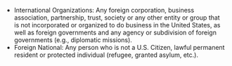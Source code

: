 - International Organizations: Any foreign corporation, business association, partnership, trust, society or any other entity or group that is not incorporated or organized to do business in the United States, as well as foreign governments and any agency or subdivision of foreign governments (e.g., diplomatic missions).
- Foreign National: Any person who is not a U.S. Citizen, lawful permanent resident or protected individual (refugee, granted asylum, etc.).
